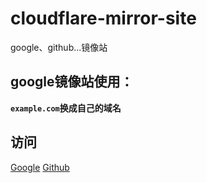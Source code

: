 # cloudflare-mirror-site
google、github...镜像站

## google镜像站使用：
**`example.com`换成自己的域名**

## 访问
[Google](https://g.100769.xyz)
[Github](https://gh.100769.xyz)